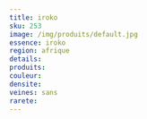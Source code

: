 ```yaml
---
title: iroko 
sku: 253
image: /img/produits/default.jpg
essence: iroko 
region: afrique
details: 
produits:
couleur: 
densite: 
veines: sans
rarete: 
---
```

